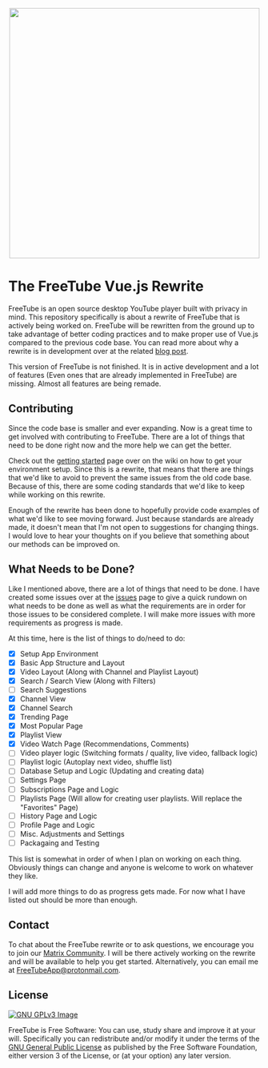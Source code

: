 <p align="center">
 <img src="https://freetubeapp.github.io/images/logoColor.png" width=500 align="center">
</p>

# The FreeTube Vue.js Rewrite

FreeTube is an open source desktop YouTube player built with privacy in mind.  This repository specifically is about a rewrite of FreeTube that is actively being worked on.  FreeTube will be rewritten from the ground up to take advantage of better coding practices and to make proper use of Vue.js compared to the previous code base.  You can read more about why a rewrite is in development over at the related [blog post](https://write.as/freetube/behind-the-scenes-the-rewrite-also-code-release).

This version of FreeTube is not finished.  It is in active development and a lot of features (Even ones that are already implemented in FreeTube) are missing.  Almost all features are being remade.

## Contributing

Since the code base is smaller and ever expanding.  Now is a great time to get involved with contributing to FreeTube.  There are a lot of things that need to be done right now and the more help we can get the better.

Check out the [getting started](https://github.com/FreeTubeApp/FreeTube-Vue/wiki/Getting-Started) page over on the wiki on how to get your environment setup.  Since this is a rewrite, that means that there are things that we'd like to avoid to prevent the same issues from the old code base.  Because of this, there are some coding standards that we'd like to keep while working on this rewrite.

Enough of the rewrite has been done to hopefully provide code examples of what we'd like to see moving forward.  Just because standards are already made, it doesn't mean that I'm not open to suggestions for changing things.  I would love to hear your thoughts on if you believe that something about our methods can be improved on.

## What Needs to be Done?

Like I mentioned above, there are a lot of things that need to be done.  I have created some issues over at the [issues](#) page to give a quick rundown on what needs to be done as well as what the requirements are in order for those issues to be considered complete.  I will make more issues with more requirements as progress is made.

At this time, here is the list of things to do/need to do:

- [x] Setup App Environment
- [x] Basic App Structure and Layout
- [x] Video Layout (Along with Channel and Playlist Layout)
- [x] Search / Search View (Along with Filters)
- [ ] Search Suggestions
- [x] Channel View
- [x] Channel Search
- [x] Trending Page
- [x] Most Popular Page
- [x] Playlist View
- [x] Video Watch Page (Recommendations, Comments)
- [ ] Video player logic (Switching formats / quality, live video, fallback logic)
- [ ] Playlist logic (Autoplay next video, shuffle list)
- [ ] Database Setup and Logic (Updating and creating data)
- [ ] Settings Page
- [ ] Subscriptions Page and Logic
- [ ] Playlists Page (Will allow for creating user playlists.  Will replace the "Favorites" Page)
- [ ] History Page and Logic
- [ ] Profile Page and Logic
- [ ] Misc. Adjustments and Settings
- [ ] Packagaing and Testing

This list is somewhat in order of when I plan on working on each thing.  Obviously things can change and anyone is welcome to work on whatever they like.

I will add more things to do as progress gets made.  For now what I have listed out should be more than enough.

## Contact

To chat about the FreeTube rewrite or to ask questions, we encourage you to join our [Matrix Community](https://riot.im/app/#/group/+freetube:matrix.org).  I will be there actively working on the rewrite and will be available to help you get started.  Alternatively, you can email me at FreeTubeApp@protonmail.com.

## License
[![GNU GPLv3 Image](https://www.gnu.org/graphics/gplv3-127x51.png)](http://www.gnu.org/licenses/gpl-3.0.en.html)  

FreeTube is Free Software: You can use, study share and improve it at your
will. Specifically you can redistribute and/or modify it under the terms of the
[GNU General Public License](https://www.gnu.org/licenses/gpl.html) as
published by the Free Software Foundation, either version 3 of the License, or
(at your option) any later version.  
